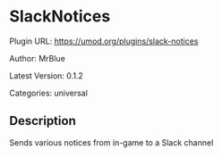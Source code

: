 # SlackNotices

Plugin URL: https://umod.org/plugins/slack-notices

Author: MrBlue

Latest Version: 0.1.2

Categories: universal

## Description

Sends various notices from in-game to a Slack channel
